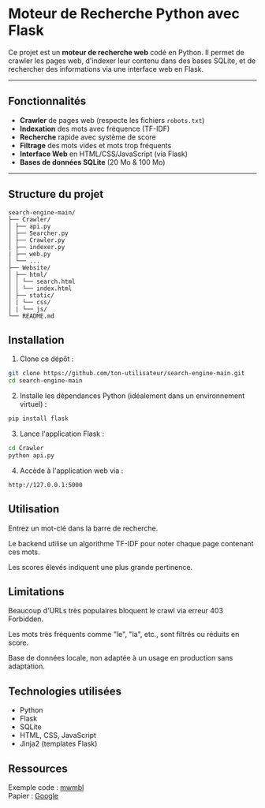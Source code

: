 # Moteur de Recherche Python avec Flask

Ce projet est un **moteur de recherche web** codé en Python. Il permet de crawler les pages web, d'indexer leur contenu dans des bases SQLite, et de rechercher des informations via une interface web en Flask.

---

## Fonctionnalités

- **Crawler** de pages web (respecte les fichiers `robots.txt`)
- **Indexation** des mots avec fréquence (TF-IDF)
- **Recherche** rapide avec système de score
- **Filtrage** des mots vides et mots trop fréquents
- **Interface Web** en HTML/CSS/JavaScript (via Flask)
- **Bases de données SQLite** (20 Mo & 100 Mo)

---

## Structure du projet

```
search-engine-main/
├── Crawler/
│ ├── api.py
│ ├── Searcher.py
│ ├── Crawler.py
│ ├── indexer.py
| ├── web.py
│ └── ...
├── Website/
│ ├── html/
│ │ └── search.html
│ │ └── index.html
│ ├── static/
│ | └── css/
│ | └── js/
└── README.md
```

## Installation

1. Clone ce dépôt :

```bash
git clone https://github.com/ton-utilisateur/search-engine-main.git
cd search-engine-main
```

2. Installe les dépendances Python (idéalement dans un environnement virtuel) :

```bash
pip install flask
```

3. Lance l'application Flask :
```bash
cd Crawler
python api.py
```

4. Accède à l'application web via :
```
http://127.0.0.1:5000
```

## Utilisation

Entrez un mot-clé dans la barre de recherche.

Le backend utilise un algorithme TF-IDF pour noter chaque page contenant ces mots.

Les scores élevés indiquent une plus grande pertinence.

## Limitations

Beaucoup d'URLs très populaires bloquent le crawl via erreur 403 Forbidden.

Les mots très fréquents comme "le", "la", etc., sont filtrés ou réduits en score.

Base de données locale, non adaptée à un usage en production sans adaptation.

## Technologies utilisées

- Python
- Flask
- SQLite
- HTML, CSS, JavaScript
- Jinja2 (templates Flask)

## Ressources

Exemple code : [mwmbl](https://github.com/mwmbl/mwmbl)  
Papier : [Google](http://infolab.stanford.edu/pub/papers/google.pdf)
